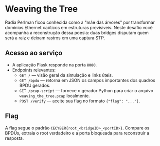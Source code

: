 # Weaving the Tree

Radia Perlman ficou conhecida como a "mãe das árvores" por transformar domínios Ethernet
caóticos em estruturas previsíveis. Neste desafio você acompanha a reconstrução dessa
poesia: duas bridges disputam quem será a raiz e deixam rastros em uma captura STP.

## Acesso ao serviço

- A aplicação Flask responde na porta `8080`.
- Endpoints relevantes:
  - `GET /` — visão geral da simulação e links úteis.
  - `GET /bpdu` — retorna em JSON os campos importantes dos quadros BPDU gerados.
  - `GET /pcap-script` — fornece o gerador Python para criar o arquivo `weaving_the_tree.pcap` localmente.
  - `POST /verify` — aceite sua flag no formato `{"flag": "..."}`.

## Flag

A flag segue o padrão `CECYBER{root_<bridgeID>_<portID>}`. Compare os BPDUs, extraia o
root verdadeiro e a porta bloqueada para reconstruir a resposta.
